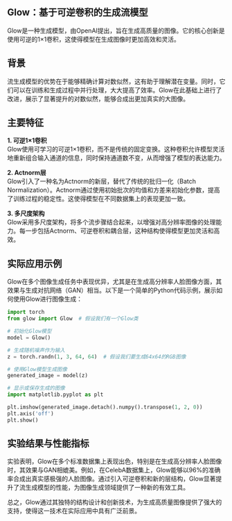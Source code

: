 ## Glow：基于可逆卷积的生成流模型

Glow是一种生成模型，由OpenAI提出，旨在生成高质量的图像。它的核心创新是使用可逆的1×1卷积，这使得模型在生成图像时更加高效和灵活。

## 背景

流生成模型的优势在于能够精确计算对数似然，这有助于理解潜在变量。同时，它们可以在训练和生成过程中并行处理，大大提高了效率。Glow在此基础上进行了改进，展示了显著提升的对数似然，能够合成出更加真实的大图像。

## 主要特征

**1. 可逆1×1卷积**  
Glow使用可学习的可逆1×1卷积，而不是传统的固定变换。这种卷积允许模型灵活地重新组合输入通道的信息，同时保持通道数不变，从而增强了模型的表达能力。

**2. Actnorm层**  
Glow引入了一种名为Actnorm的新层，替代了传统的批归一化（Batch Normalization）。Actnorm通过使用初始批次的均值和方差来初始化参数，提高了训练过程的稳定性。这使得模型在不同数据集上的表现更加一致。

**3. 多尺度架构**  
Glow采用多尺度架构，将多个流步骤结合起来，以增强对高分辨率图像的处理能力。每一步包括Actnorm、可逆卷积和耦合层，这种结构使得模型更加灵活和高效。

## 实际应用示例

Glow在多个图像生成任务中表现优异，尤其是在生成高分辨率人脸图像方面，其效果与生成对抗网络（GAN）相当。以下是一个简单的Python代码示例，展示如何使用Glow进行图像生成：

```python
import torch
from glow import Glow  # 假设我们有一个Glow类

# 初始化Glow模型
model = Glow()

# 生成随机噪声作为输入
z = torch.randn(1, 3, 64, 64)  # 假设我们要生成64x64的RGB图像

# 使用Glow模型生成图像
generated_image = model(z)

# 显示或保存生成的图像
import matplotlib.pyplot as plt

plt.imshow(generated_image.detach().numpy().transpose(1, 2, 0))
plt.axis('off')
plt.show()
```

## 实验结果与性能指标

实验表明，Glow在多个标准数据集上表现出色，特别是在生成高分辨率人脸图像时，其效果与GAN相媲美。例如，在CelebA数据集上，Glow能够以96%的准确率合成出真实感极强的人脸图像。通过引入可逆卷积和新的层结构，Glow显著提升了流生成模型的性能，为图像生成领域提供了一种新的有效工具。

总之，Glow通过其独特的结构设计和创新技术，为生成高质量图像提供了强大的支持，使得这一技术在实际应用中具有广泛前景。
